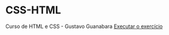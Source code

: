 # CSS-HTML
 Curso de HTML e CSS - Gustavo Guanabara
<a href= "https://jeanjmed.github.io/CSS-HTML/m%C3%B3dulo1/exercicios/ex001/index"> Executar o exercício </a>